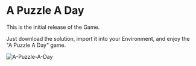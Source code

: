 # A Puzzle A Day

This is the initial release of the Game.
 
Just download the solution, import it into your Environment, and enjoy the "A Puzzle A Day" game. 

![A-Puzzle-A-Day](assets/APuzzleADay.gif)

